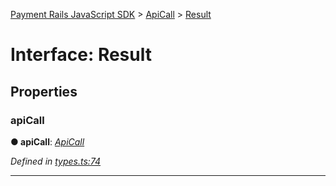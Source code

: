 [Payment Rails JavaScript SDK](../README.md) > [ApiCall](../modules/apicall.md) > [Result](../interfaces/apicall.result.md)



# Interface: Result


## Properties
<a id="apicall"></a>

###  apiCall

**●  apiCall**:  *[ApiCall](apicall.apicall-1.md)* 

*Defined in [types.ts:74](https://github.com/PaymentRails/javascript-sdk/blob/d7f3cdf/lib/types.ts#L74)*





___


